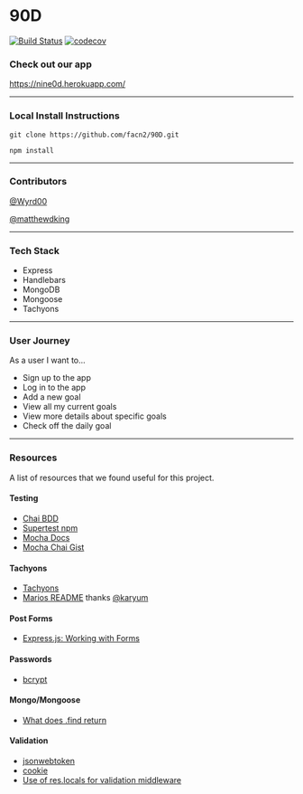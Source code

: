 # 90D

[![Build Status](https://travis-ci.org/facn2/90D.svg?branch=travis)](https://travis-ci.org/facn2/90D)
[![codecov](https://codecov.io/gh/facn2/90D/branch/master/graph/badge.svg)](https://codecov.io/gh/facn2/90D)

### Check out our app

https://nine0d.herokuapp.com/

---

### Local Install Instructions

```
git clone https://github.com/facn2/90D.git
```

```
npm install
```
---

### Contributors

[@Wyrd00](https://github.com/Wyrd00)

[@matthewdking](https://github.com/matthewdking)

---

### Tech Stack

+ Express
+ Handlebars
+ MongoDB
+ Mongoose
+ Tachyons

---

### User Journey

As a user I want to...

+ Sign up to the app
+ Log in to the app
+ Add a new goal
+ View all my current goals
+ View more details about specific goals
+ Check off the daily goal

---

### Resources

A list of resources that we found useful for this project.

#### Testing
+ [Chai BDD](http://chaijs.com/api/bdd/)
+ [Supertest npm](https://www.npmjs.com/package/supertest)
+ [Mocha Docs](https://mochajs.org/)
+ [Mocha Chai Gist](https://gist.github.com/yoavniran/1e3b0162e1545055429e)

#### Tachyons
+ [Tachyons](https://github.com/tachyons-css/tachyons/blob/master/css/tachyons.css#L681)
+ [Marios README](https://github.com/Karyum/Tachyons-Helpful-Classes/blob/master/README.md) thanks [@karyum](https://github.com/Karyum)

#### Post Forms
+ [Express.js: Working with Forms](https://developer.mozilla.org/en-US/docs/Learn/Server-side/Express_Nodejs/forms)

#### Passwords
+ [bcrypt](https://www.npmjs.com/package/bcrypt)

#### Mongo/Mongoose
+ [What does .find return](https://stackoverflow.com/questions/33117766/mongo-with-express-what-does-find-return)

#### Validation
+ [jsonwebtoken](https://www.npmjs.com/package/jsonwebtoken)
+ [cookie](https://www.npmjs.com/package/cookie)
+ [Use of res.locals for validation middleware](http://expressjs.com/en/api.html#res.locals)

